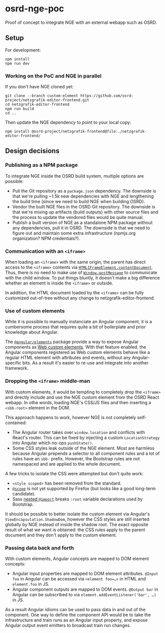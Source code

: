 # osrd-nge-poc

Proof of concept to integrate NGE with an external webapp such as OSRD.

## Setup

For development:

    npm install
    npm run dev

### Working on the PoC and NGE in parallel

If you don't have NGE cloned yet:

    git clone --branch custom-element https://github.com/osrd-project/netzgrafik-editor-frontend.git
    cd netzgrafik-editor-frontend
    npm run build
    cd ..

Then update the NGE dependency to point to your local copy:

    npm install @osrd-project/netzgrafik-frontend@file:./netzgrafik-editor-frontend/

## Design decisions

### Publishing as a NPM package

To integrate NGE inside the OSRD build system, multiple options are possible:

- Pull the Git repository as a `package.json` dependency. The downside is that
  we're pulling ~1.5k new dependencies with NGE and lengthening the build time
  (since we need to build NGE when building OSRD).
- Vendor the built NGE files in the OSRD Git repository. The downside is that
  we're mixing up artifacts (build outputs) with other source files and the
  process to update the vendored files would be quite manual.
- Publish a built version of NGE as a standalone NPM package without any
  dependencies, pull it in OSRD. The downside is that we need to figure out and
  maintain some extra infrastructure (npmjs.org organization? NPM credentials?).

### Communication with an `<iframe>`

When loading an `<iframe>` with the same origin, the parent has direct access
to the `<iframe>` contents via [`HTMLIFrameElement.contentDocument`]. Thus,
there is no need to make use of [`Window.postMessage`] to communicate with the
child window. To put things bluntly, it doesn't make a big difference whether
an element is inside the `<iframe>` or outside.

In addition, the HTML document loaded by the `<iframe>` can be fully customized
out-of-tree without any change to netzgrafik-editor-frontend.

### Use of custom elements

While it is possible to manually instanciate an Angular component, it is a
cumbersome process that requires quite a bit of boilerplate and prior knowledge
about Angular.

The [`@angular/elements`] package provide a way to expose Angular components as
[Web custom elements]. With that feature enabled, the Angular components
registered as Web custom elements behave like a regular HTML element with
attributes and events, without any Angular-specific bits. As a result it's
easier to re-use and integrate into another framework.

### Dropping the `<iframe>` middle-man

With custom elements, it would be tempting to completely drop the `<iframe>`
and directly include and use the NGE custom element from the OSRD React webapp.
In othe words, loading NGE's CSS/JS files and then inserting a `<sbb-root>`
element in the DOM.

This approach happens to work, however NGE is not completely self-contained:

- The Angular router takes over `window.location` and conflicts with React's
  router. This can be fixed by injecting a custom `LocationStrategy` into
  Angular which no-ops `pushState()`.
- Some CSS styles leak outside of the NGE element. Most are harmless because
  Angular prepends a selector to all component rules and a lot of rules have
  an `sbb-` prefix. However, the Bootstrap rules are not namespaced and are
  applied to the whole document.

A few tricks to isolate the CSS were attempted but don't quite work:

- `<style scoped>` has been removed from the standard.
- [`@scope`] is not yet supported by Firefox (but looks like a good long-term
   candidate).
- Sass [nested `@import`] breaks `:root` variable declarations used by
  Bootstrap.

It should be possible to better isolate the custom element via Angular's
`ViewEncapsulation.ShadowDom`, however the CSS styles are still inserted
globally by NGE instead of inside the shadow root. The exact opposite result of
what we want is obtained: the CSS rules apply to the parent document and they
don't apply to the custom element.

### Passing data back and forth

With custom elements, Angular concepts are mapped to DOM element concepts:

- Angular input properties are mapped to DOM element attributes. `@Input foo`
  in Angular can be accessed via `<element foo=…>` in HTML and `element.foo` in
  JS.
- Angular component outputs are mapped to DOM events. `@Output bar` in Angular
  can be subscribed to via `element.addEventListener('bar', …)` in JS.

As a result Angular idioms can be used to pass data in and out of the
component. One way to define the component API would be to take the
infrastructure and train runs as an Angular input property, and expose Angular
output event emitters to broadcast train run changes.

[`HTMLIFrameElement.contentDocument`]: https://developer.mozilla.org/en-US/docs/Web/API/HTMLIFrameElement/contentDocument
[`Window.postMessage`]: https://developer.mozilla.org/en-US/docs/Web/API/Window/postMessage
[`@angular/elements`]: https://v17.angular.io/guide/elements
[Web custom elements]: https://developer.mozilla.org/en-US/docs/Web/API/Web_components/Using_custom_elements
[`@scope`]: https://developer.mozilla.org/en-US/docs/Web/CSS/@scope
[nested `@import`]: https://sass-lang.com/documentation/at-rules/import/#nesting

